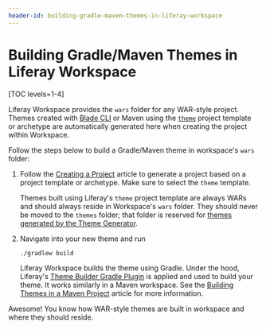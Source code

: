 ```yaml
---
header-id: building-gradle-maven-themes-in-liferay-workspace
---
```


# Building Gradle/Maven Themes in Liferay Workspace

[TOC levels=1-4]

Liferay Workspace provides the `wars` folder for any WAR-style project. Themes
created with
[Blade CLI](/docs/7-2/reference/-/knowledge_base/r/blade-cli) or Maven
using the
[`theme`](/docs/7-2/reference/-/knowledge_base/r/theme-template) project
template or archetype are automatically generated here when creating the project
within Workspace.

Follow the steps below to build a Gradle/Maven theme in workspace's `wars`
folder:

1.  Follow the
    [Creating a Project](/docs/7-2/reference/-/knowledge_base/r/creating-a-project)
    article to generate a project based on a project template or archetype. Make
    sure to select the `theme` template.

    Themes built using Liferay's `theme` project template are always WARs and
    should always reside in Workspace's `wars` folder. They should never be
    moved to the `themes` folder; that folder is reserved for
    [themes generated by the Theme Generator](/docs/7-2/reference/-/knowledge_base/r/building-node-js-themes-in-liferay-workspace).

2.  Navigate into your new theme and run

    ```bash
    ./gradlew build
    ```

    Liferay Workspace builds the theme using Gradle. Under the hood, Liferay's 
    [Theme Builder Gradle Plugin](/docs/7-2/reference/-/knowledge_base/r/theme-builder-gradle-plugin)
    is applied and used to build your theme. It works similarly in a Maven
    workspace. See the 
    [Building Themes in a Maven Project](/docs/7-1/frameworks/-/knowledge_base/frameworks/building-themes-in-a-maven-project)
    article for more information.

Awesome! You know how WAR-style themes are built in workspace and where they
should reside.
